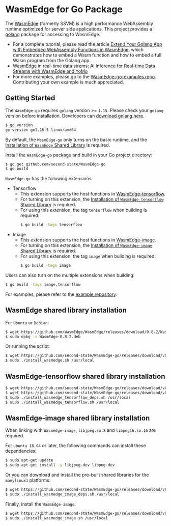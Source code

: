 # WasmEdge for Go Package

The [WasmEdge](https://github.com/WasmEdge/WasmEdge) (formerly SSVM) is a high performance WebAssembly runtime optimized for server side applications. This project provides a [golang](https://golang.org/) package for accessing to WasmEdge. 

* For a complete tutorial, please read the article [Extend Your Golang App with Embedded WebAssembly Functions in WasmEdge](https://www.secondstate.io/articles/extend-golang-app-with-webassembly-rust/), which demonstrates how to embed a Wasm function and how to embed a full Wasm program from the Golang app.
* WasmEdge in real-time data strems: [AI Inference for Real-time Data Streams with WasmEdge and YoMo](https://www.secondstate.io/articles/yomo-wasmedge-real-time-data-streams/)
* For more examples, please go to the [WasmEdge-go-examples repo](https://github.com/second-state/WasmEdge-go-examples). Contributing your own example is much appreciated.

## Getting Started

The `WasmEdge-go` requires `golang` version >= `1.15`. Please check your `golang` version before installation.
Developers can [download golang here](https://golang.org/dl/).

```bash
$ go version
go version go1.16.5 linux/amd64
```

By default, the `WasmEdge-go` only turns on the basic runtime, and the [Installation of `WasmEdge` Shared Library](https://github.com/second-state/WasmEdge-go#wasmedge-shared-library-installation) is required.

Install the `WasmEdge-go` package and build in your Go project directory:

```bash
$ go get github.com/second-state/WasmEdge-go
$ go build
```

`WasmEdge-go` has the following extensions:

 - Tensorflow
    * This extension supports the host functions in [WasmEdge-tensorflow](https://github.com/second-state/WasmEdge-tensorflow).
    * For turning on this extension, the [Installation of `WasmEdge-tensorflow` Shared Library](https://github.com/second-state/WasmEdge-go#wasmedge-tensorflow-shared-library-installation) is required.
    * For using this extension, the tag `tensorflow` when building is required:
        ```bash
        $ go build -tags tensorflow
        ```
 - Image
    * This extension supports the host functions in [WasmEdge-image](https://github.com/second-state/WasmEdge-image).
    * For turning on this extension, the [Installation of `WasmEdge-image` Shared Library](https://github.com/second-state/WasmEdge-go#wasmedge-image-shared-library-installation) is required.
    * For using this extension, the tag `image` when building is required:
        ```bash
        $ go build -tags image
        ```

Users can also turn on the multiple extensions when building:

```bash
$ go build -tags image,tensorflow
```

For examples, please refer to the [example repository](https://github.com/second-state/WasmEdge-go-examples/).

## WasmEdge shared library installation

For `Ubuntu` or `Debian`:

```bash
$ wget https://github.com/WasmEdge/WasmEdge/releases/download/0.8.2/WasmEdge-0.8.2-ubuntu20.04_amd64.deb
$ sudo dpkg -i WasmEdge-0.8.2.deb
```

Or running the script:

```bash
$ wget https://github.com/second-state/WasmEdge-go/releases/download/v0.8.2/install_wasmedge.sh
$ sudo ./install_wasmedge.sh /usr/local
```

## WasmEdge-tensorflow shared library installation

```bash
$ wget https://github.com/second-state/WasmEdge-go/releases/download/v0.8.2/install_wasmedge_tensorflow_deps.sh
$ wget https://github.com/second-state/WasmEdge-go/releases/download/v0.8.2/install_wasmedge_tensorflow.sh
$ sudo ./install_wasmedge_tensorflow_deps.sh /usr/local
$ sudo ./install_wasmedge_tensorflow.sh /usr/local
```

## WasmEdge-image shared library installation

When linking with `Wasmedge-image`, `libjpeg.so.8` and `libpng16.so.16` are required.

For `ubuntu 18.04` or later, the following commands can install these dependencies:
```bash
$ sudo apt-get update
$ sudo apt-get install -y libjpeg-dev libpng-dev
```

Or you can download and install the pre-built shared libraries for the `manylinux1` platforms:

```bash
$ wget https://github.com/second-state/WasmEdge-go/releases/download/v0.8.2/install_wasmedge_image_deps.sh
$ sudo ./install_wasmedge_image_deps.sh /usr/local
```

Finally, install the `WasmEdge-image`:

```bash
$ wget https://github.com/second-state/WasmEdge-go/releases/download/v0.8.2/install_wasmedge_image.sh
$ sudo ./install_wasmedge_image.sh /usr/local
```
